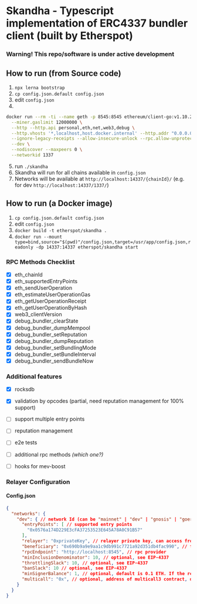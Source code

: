 # Skandha - Typescript implementation of ERC4337 bundler client (built by Etherspot)

### Warning! This repo/software is under active development

## How to run (from Source code)

1. `npx lerna bootstrap`
2. `cp config.json.default config.json`
3. edit `config.json`
4.
```bash
docker run --rm -ti --name geth -p 8545:8545 ethereum/client-go:v1.10.26 \
  --miner.gaslimit 12000000 \
  --http --http.api personal,eth,net,web3,debug \
  --http.vhosts '*,localhost,host.docker.internal' --http.addr "0.0.0.0" \
  --ignore-legacy-receipts --allow-insecure-unlock --rpc.allow-unprotected-txs \
  --dev \
  --nodiscover --maxpeers 0 \
  --networkid 1337
```
5. run `./skandha`
6. Skandha will run for all chains available in `config.json`
7. Networks will be available at `http://localhost:14337/{chainId}/` (e.g. for dev `http://localhost:14337/1337/`)

## How to run (a Docker image)

1. `cp config.json.default config.json`
2. edit `config.json`
3. `docker build -t etherspot/skandha .`
4. `docker run --mount type=bind,source="$(pwd)"/config.json,target=/usr/app/config.json,readonly -dp 14337:14337 etherspot/skandha start`


### RPC Methods Checklist

- [x] eth_chainId
- [x] eth_supportedEntryPoints
- [x] eth_sendUserOperation
- [x] eth_estimateUserOperationGas
- [x] eth_getUserOperationReceipt
- [x] eth_getUserOperationByHash
- [x] web3_clientVersion
- [x] debug_bundler_clearState
- [x] debug_bundler_dumpMempool
- [x] debug_bundler_setReputation
- [x] debug_bundler_dumpReputation
- [x] debug_bundler_setBundlingMode
- [x] debug_bundler_setBundleInterval
- [x] debug_bundler_sendBundleNow

### Additional features
- [x] rocksdb
- [x] validation by opcodes (partial, need reputation management for 100% support)
- [ ] support multiple entry points
- [ ] reputation management
- [ ] e2e tests
- [ ] additional rpc methods *(which one?)*
- [ ] hooks for mev-boost


### Relayer Configuration

#### Config.json

```json
{
  "networks": {
    "dev": { // network Id (can be "mainnet" | "dev" | "gnosis" | "goerli" | "mumbai" | "arbitrumNitro")
      "entryPoints": [ // supported entry points
        "0x0576a174D229E3cFA37253523E645A78A0C91B57"
      ],
      "relayer": "0xprivateKey", // relayer private key, can access from here or via environment variables (SKANDHA_MUMBAI_RELAYER | SKANDHA_DEV_RELAYER | etc.)
      "beneficiary": "0x690b9a9e9aa1c9db991c7721a92d351db4fac990", // fee collector
      "rpcEndpoint": "http://localhost:8545", // rpc provider
      "minInclusionDenominator": 10, // optional, see EIP-4337
      "throttlingSlack": 10, // optional, see EIP-4337
      "banSlack": 10 // optional, see EIP-4337
      "minSignerBalance": 1, // optional, default is 0.1 ETH. If the relayer's balance drops lower than this, it will be selected as a fee collector
      "multicall": "0x", // optional, address of multicall3 contract, default is 0xcA11bde05977b3631167028862bE2a173976CA11 (see https://github.com/mds1/multicall#multicall3-contract-addresses)
    }
  }
}
```